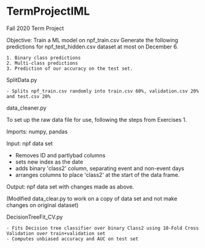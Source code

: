 # TermProjectIML
 Fall 2020 Term Project
 
 Objective:
 Train a ML model on npf_train.csv
 Generate the following predictions for npf_test_hidden.csv dataset at most on December 6. 
 
  	1. Binary class predictions
	2. Multi-class predictions
	3. Prediction of our accuracy on the test set.


SplitData.py

	- Splits npf_train.csv randomly into train.csv 60%, validation.csv 20% and test.csv 20%

data_cleaner.py 

To set up the raw data file for use, following the steps from Exercises 1. 

Imports: numpy, pandas 

Input: npf data set 
- Removes ID and partlybad columns
- sets new index as the date
- adds binary 'class2' column, separating event and non-event days
- arranges columns to place 'class2' at the start of the data frame. 

Output: npf data set with changes made as above. 

(Modified data_clear.py to work on a copy of data set and not make changes on original dataset)

DecisionTreeFit_CV.py
	
	- Fits Decision tree classifier over binary Class2 using 10-Fold Cross Validation over train+validation set 
	- Computes unbiased accuracy and AUC on test set
